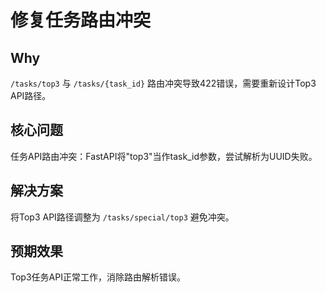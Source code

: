 # 修复任务路由冲突

## Why
`/tasks/top3` 与 `/tasks/{task_id}` 路由冲突导致422错误，需要重新设计Top3 API路径。

## 核心问题
任务API路由冲突：FastAPI将"top3"当作task_id参数，尝试解析为UUID失败。

## 解决方案
将Top3 API路径调整为 `/tasks/special/top3` 避免冲突。

## 预期效果
Top3任务API正常工作，消除路由解析错误。